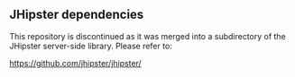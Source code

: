 JHipster dependencies
---------------------

This repository is discontinued as it was merged into a subdirectory of
the JHipster server-side library. Please refer to:

https://github.com/jhipster/jhipster/

